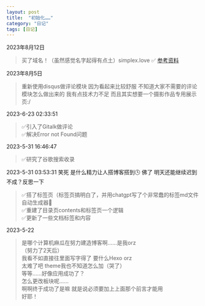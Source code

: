 ```yaml
---
layout: post
title:  "初始化……"
category: "日记"
tags: [日记]
---
```

2023年8月12日
> 买了域名！（虽然感觉名字起得有点土）simplex.love ✅ [参考资料](https://blog.csdn.net/Tina_Wei/article/details/88541442?spm=1001.2101.3001.6650.12&utm_medium=distribute.pc_relevant.none-task-blog-2%7Edefault%7EBlogCommendFromBaidu%7ERate-12-88541442-blog-77108413.235%5Ev38%5Epc_relevant_default_base&depth_1-utm_source=distribute.pc_relevant.none-task-blog-2%7Edefault%7EBlogCommendFromBaidu%7ERate-12-88541442-blog-77108413.235%5Ev38%5Epc_relevant_default_base&utm_relevant_index=13)

2023年8月5日
> 重新使用disqus做评论模块 因为看起来比较舒服 不知道大家不需要的评论模块怎么做出来的 我有点技术力不足 而且其实想要一个摄影作品专用展示页:/

2023-6-23 02:33:51
> ✅引入了Gitalk做评论<br>✅解决Error not Found问题

2023-5-31 16:46:47
> ✅研究了谷歌搜索收录

2023-5-31 03:53:31 笑死 是什么精力让人搭博客搭到🕓 佛了 明天还能继续迟到不成？反思一下
> ✅搭了标签页（标签页搞明白了，并用chatgpt写了个非常蠢的标签md文件自动生成器🤡<br>✅重建了目录页contents和标签页一个逻辑<br>✅更新了一些文档标签和内容
 
2023-5-22
>是哪个计算机麻瓜在努力建造博客啊……是我orz <br>
（努力了2天后）<br>
我看不如直接往里面写字得了 要什么Hexo orz<br>
太难了吧 theme我也不知道怎么加（哭了）<br>
等等……好像应用成功了？<br>
怎么更改板块呢……<br>
啊啊终于成功了是嘛 就是说必须要加上上面那个前言才能用<br>
好耶！